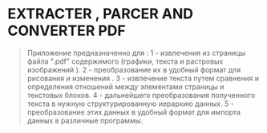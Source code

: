 #  EXTRACTER , PARCER AND CONVERTER PDF

>Приложение предназначенно для :
> 1 - извлечения из страницы файла ".pdf" содержимого 
> (графики, текста и растровых изображений ).
> 2 - преобразование их в удобный формат для рисования и 
> изменения .
> 3 - извлечение текста путем сравнения и определения 
> отношений между элементами страницы и текстовых блоков.
> 4 - дальнейшего преобразования полученного текста в
> нужную структурированную иерархию данных.
> 5 - преобразование этих данных в удобный формат для 
> импорта данных в различные программы.







